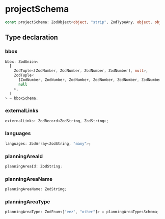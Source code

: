 # projectSchema

```ts
const projectSchema: ZodObject<object, "strip", ZodTypeAny, object, object>;
```

## Type declaration

### bbox

```ts
bbox: ZodUnion<
  [
    ZodTuple<[ZodNumber, ZodNumber, ZodNumber, ZodNumber], null>,
    ZodTuple<
      [ZodNumber, ZodNumber, ZodNumber, ZodNumber, ZodNumber, ZodNumber],
      null
    >,
  ]
> = bboxSchema;
```

### externalLinks

```ts
externalLinks: ZodRecord<ZodString, ZodString>;
```

### languages

```ts
languages: ZodArray<ZodString, "many">;
```

### planningAreaId

```ts
planningAreaId: ZodString;
```

### planningAreaName

```ts
planningAreaName: ZodString;
```

### planningAreaType

```ts
planningAreaType: ZodEnum<["eez", "other"]> = planningAreaTypesSchema;
```
